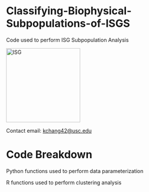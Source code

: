 # Classifying-Biophysical-Subpopulations-of-ISGS
Code used to perform ISG Subpopulation Analysis

<img src="BlenderRenderings/9917_2_Clusters_TAK.png" alt="ISG" width="200">


Contact email: kchang42@usc.edu

# Code Breakdown
Python functions used to perform data parameterization

R functions used to perform clustering analysis 

